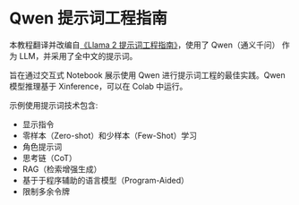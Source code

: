 # Qwen 提示词工程指南

本教程翻译并改编自[《Llama 2 提示词工程指南》](https://github.com/facebookresearch/llama-recipes/blob/main/examples/Prompt_Engineering_with_Llama_2.ipynb?utm_source=twitter&utm_medium=organic_social&utm_campaign=llama&utm_content=video)，使用了 Qwen（通义千问） 作为 LLM，并采用了全中文的提示词。

旨在通过交互式 Notebook 展示使用 Qwen 进行提示词工程的最佳实践。Qwen 模型推理基于 Xinference，可以在 Colab 中运行。

示例使用提示词技术包含:

* 显示指令
* 零样本（Zero-shot）和少样本（Few-Shot）学习
* 角色提示词
* 思考链（CoT）
* RAG（检索增强生成）
* 基于于程序辅助的语言模型（Program-Aided）
* 限制多余令牌